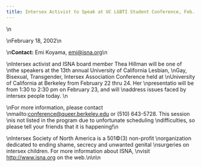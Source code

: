 ```yaml
---
title: Intersex Activist to Speak at UC LGBTI Student Conference, Feb. 23
---
```


 \n

\nFebruary 18, 2002\n

\n<b class=dr>Contact:</b> Emi Koyama, <emi@isna.org>\n

\nIntersex activist and <span class="caps">ISNA</span> board member Thea Hillman will be one of \nthe speakers at the 13th annual University of California Lesbian, \nGay, Bisexual, Transgender, Intersex Association Conference held at \nUniversity of California at Berkeley from February 22 thru 24. Her \npresentatio will be from 1:30 to 2:30 pm on February 23, and will \naddress issues faced by intersex people today. \n

\nFor more information, please contact \nmailto:conference@queer.berkeley.edu or (510) 643-5728. This session \nis not listed in the program due to unfortunate scheduling \ndifficulties, so please tell your friends that it is happening!\n

\nIntersex Society of North America is a 501&#169;(3) non-profit \norganization dedicated to ending shame, secrecy and unwanted genital \nsurgeries on intersex children. For more information about <span class="caps">ISNA</span>, \nvisit http://www.isna.org on the web.\n\n\n
